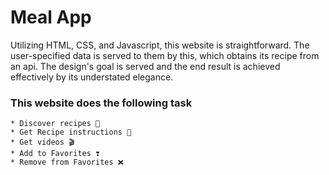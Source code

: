 # Meal App

Utilizing HTML, CSS, and Javascript, this website is straightforward. The user-specified data is served to them by this, which obtains its recipe from an api. The design's goal is served and the end result is achieved effectively by its understated elegance.

### This website does the following task

```
* Discover recipes 🍙
* Get Recipe instructions 🥧
* Get videos 🎬
* Add to Favorites ❣️
* Remove from Favorites ❌
```

